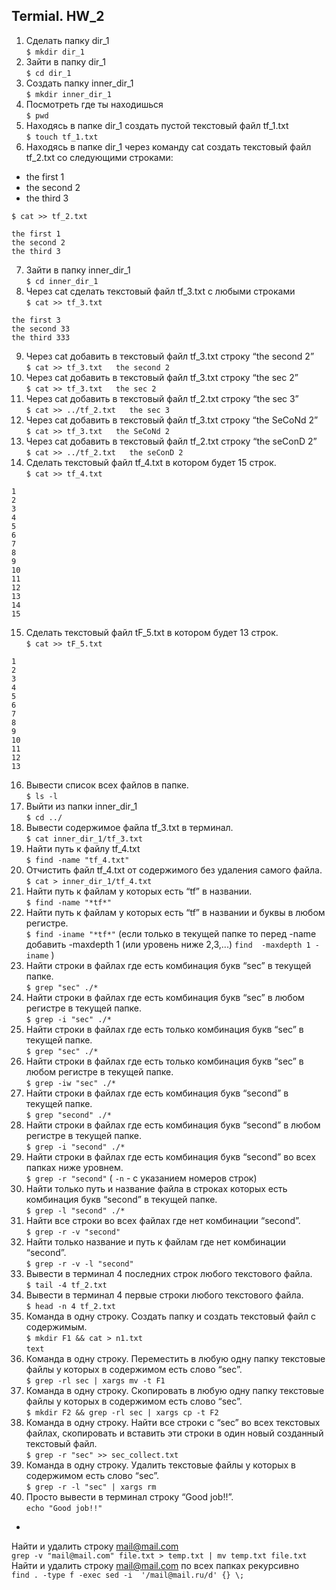## Termial. HW_2
 1. Сделать папку dir_1  
`$ mkdir dir_1`
 2. Зайти в папку dir_1  
`$ cd dir_1`
 3. Создать папку inner_dir_1  
`$ mkdir inner_dir_1`
 4. Посмотреть где ты находишься  
`$ pwd`
 5. Находясь в папке dir_1 создать пустой текстовый файл tf_1.txt  
`$ touch tf_1.txt`
 6. Находясь в папке dir_1 через команду cat создать текстовый файл tf_2.txt со следующими строками:  
- the first 1  
- the second 2  
- the third 3  

`$ cat >> tf_2.txt`  
```
the first 1  
the second 2  
the third 3
```

 7. Зайти в папку inner_dir_1  
`$ cd inner_dir_1`
 8. Через cat сделать текстовый файл tf_3.txt  c любыми строками  
`$ cat >> tf_3.txt`  
```
the first 3  
the second 33  
the third 333
```  
 9. Через cat добавить в текстовый файл tf_3.txt строку “the second 2”  
`$ cat >> tf_3.txt  
the second 2`
 10. Через cat добавить в текстовый файл tf_3.txt строку “the sec 2”  
`$ cat >> tf_3.txt  
the sec 2`
 11. Через cat добавить в текстовый файл tf_2.txt строку “the sec 3”  
`$ cat >> ../tf_2.txt  
the sec 3`
 12. Через cat добавить в текстовый файл tf_3.txt строку “the SeCoNd 2”  
`$ cat >> tf_3.txt  
the SeCoNd 2`
 13. Через cat добавить в текстовый файл tf_2.txt строку “the seConD 2”  
`$ cat >> ../tf_2.txt  
the seConD 2`
 14. Сделать текстовый файл tf_4.txt в котором будет 15 строк.  
`$ cat >> tf_4.txt`  
```
1
2
3
4
5
6
7
8
9
10
11
12
13
14
15
```
 15. Сделать текстовый файл tF_5.txt в котором будет 13 строк.  
`$ cat >> tF_5.txt`  
```
1
2
3
4
5
6
7
8
9
10
11
12
13
```
 16. Вывести список всех файлов в папке.  
`$ ls -l `  
 17. Выйти из папки inner_dir_1  
`$ cd ../ `  
 18. Вывести содержимое файла tf_3.txt в терминал.  
`$ cat inner_dir_1/tf_3.txt `  
 19. Найти путь к файлу tf_4.txt  
`$ find -name "tf_4.txt"`
 20. Отчистить файл tf_4.txt от содержимого без удаления самого файла.  
`$ cat > inner_dir_1/tf_4.txt`
 21. Найти путь к файлам у которых есть  “tf” в названии.  
`$ find -name "*tf*"`
 22. Найти путь к файлам у которых есть  “tf” в названии и буквы в любом регистре.  
`$ find -iname "*tf*"`  (если только в текущей папке то перед -name добавить -maxdepth 1 (или уровень ниже 2,3,...) `find  -maxdepth 1 -iname` )  
 23. Найти строки в файлах где есть комбинация букв “sec” в текущей папке.  
`$ grep "sec" ./*`
 24. Найти строки в файлах где есть комбинация букв “sec” в любом регистре в текущей папке.  
`$ grep -i "sec" ./*`
 25. Найти строки в файлах где есть только комбинация букв “sec” в текущей папке.  
`$ grep "sec" ./*`
 26. Найти строки в файлах где есть только комбинация букв “sec” в любом регистре в текущей папке.  
`$ grep -iw "sec" ./*`
 27. Найти строки в файлах где есть комбинация букв “second” в текущей папке.  
`$ grep "second" ./*`
 28. Найти строки в файлах где есть комбинация букв “second” в любом регистре в текущей папке.  
`$ grep -i "second" ./*`
 29. Найти строки в файлах где есть комбинация букв “second” во всех папках ниже уровнем.  
`$ grep -r "second"`  ( `-n` - с указанием номеров строк)  
 30. Найти только путь и название файла в строках которых есть комбинация букв “second” в текущей папке.  
`$ grep -l "second" ./*`
 31. Найти все строки во всех файлах где нет комбинации “second”.  
`$ grep -r -v "second"`
 32. Найти только название и путь к файлам где нет комбинации “second”.  
`$ grep -r -v -l "second"`  
 33. Вывести в терминал 4 последних строк любого текстового файла.  
`$ tail -4 tf_2.txt`
 34. Вывести в терминал 4 первые строки любого текстового файла.  
`$ head -n 4 tf_2.txt`
 35. Команда в одну строку. Создать папку и создать текстовый файл с содержимым.  
`$ mkdir F1 && cat > n1.txt`  
`text`
 36. Команда в одну строку. Переместить в любую одну папку текстовые файлы у которых в содержимом есть слово “sec”.  
`$ grep -rl sec | xargs mv -t F1`
 37. Команда в одну строку. Скопировать в любую одну папку текстовые файлы у которых в содержимом есть слово “sec”.  
`$ mkdir F2 && grep -rl sec | xargs cp -t F2`
 38. Команда в одну строку. Найти все строки c “sec” во всех текстовых файлах, скопировать и вставить эти строки в один новый созданный текстовый файл.  
`$ grep -r "sec" >> sec_collect.txt`
 39. Команда в одну строку. Удалить текстовые файлы у которых в содержимом есть слово “sec”.  
`$ grep -r -l "sec" | xargs rm`
 40. Просто вывести в терминал строку “Good job!!”.  
`echo "Good job!!"`

    
+  

Найти и удалить строку mail@mail.com  
`grep -v "mail@mail.com" file.txt > temp.txt | mv temp.txt file.txt`  
Найти и удалить строку mail@mail.com по всех папках рекурсивно  
`find . -type f -exec sed -i  '/mail@mail.ru/d' {} \;`
